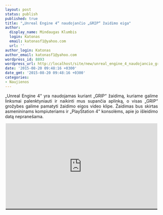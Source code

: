 ```yaml
---
layout: post
status: publish
published: true
title: "„Unreal Engine 4“ naudojančio „GRIP“ žaidimo eiga"
author:
  display_name: Mindaugas Klumbis
  login: Katonas
  email: katonasf1@yahoo.com
  url: ''
author_login: Katonas
author_email: katonasf1@yahoo.com
wordpress_id: 8893
wordpress_url: http://localhost/site/new/unreal_engine_4_naudojancio_grip_zaidimo_eiga_/
date: '2015-08-20 09:48:16 +0300'
date_gmt: '2015-08-20 09:48:16 +0300'
categories:
- Naujienos
---
```

<p style="text-align: justify;">
	&bdquo;Unreal Engine 4&ldquo; yra naudojamas kuriant &bdquo;GRIP&ldquo; žaidimą, kuriame galime linksmai palenktyniauti ir naikinti mus supančia aplinką, o visas &bdquo;GRIP&ldquo; grožybes galime pamatyti žaidimo eigos video klipe. Žaidimas bus skirtas asmenininams kompiuteriams ir &bdquo;PlayStation 4&ldquo; konsolėms, apie jo i&scaron;leidimo datą neprane&scaron;ama.&nbsp;</p>
<p style="text-align: center;">
	<span style="color: rgb(187, 187, 187); font-family: Roboto, Arial, Helvetica, sans-serif; font-size: 11px; line-height: 25px; white-space: nowrap; background-color: rgba(28, 28, 28, 0.8);"><iframe allowfullscreen="" frameborder="0" height="281" src="https://www.youtube.com/embed/D2dJ0WofSzs" width="500"></iframe></span></p>
